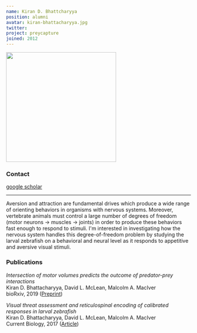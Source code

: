 ```yaml
---
name: Kiran D. Bhattcharyya
position: alumni
avatar: kiran-bhattacharyya.jpg
twitter: 
project: preycapture
joined: 2012
---
```


<img width="300" src="{{site.baseurl}}/images/people/{{page.avatar}}" data-action="zoom">

### Contact

<i class="fa fa-bar-chart"></i> [google scholar](https://scholar.google.com/citations?user=lidz-h8AAAAJ&hl=en) <br>

<hr>

Aversion and attraction are fundamental drives which produce a wide range of orienting behaviors 
in organisms with nervous systems. Moreover, vertebrate animals must control a large number of 
degrees of freedom (motor neurons -> muscles -> joints) in order to produce these behaviors 
fast enough to respond to stimuli. I'm interested in investigating how the nervous system 
handles this degree-of-freedom problem by studying the larval zebrafish on a behavioral and 
neural level as it responds to appetitive and aversive visual stimuli.

### Publications

_Intersection of motor volumes predicts the outcome of predator-prey interactions_<br>
Kiran D. Bhattacharyya, David L. McLean, Malcolm A. MacIver<br>
bioRxiv, 2019 ([Preprint](https://www.biorxiv.org/content/10.1101/626549v1.abstract))

_Visual threat assessment and reticulospinal encoding of calibrated responses in larval zebrafish_<br>
Kiran D. Bhattacharyya, David L. McLean, Malcolm A. MacIver<br>
Current Biology, 2017 ([Article](https://www.sciencedirect.com/science/article/pii/S0960982217310217))

